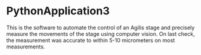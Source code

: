 # PythonApplication3

This is the software to automate the control of an Agilis stage and precisely measure the movements of the stage using computer vision. On last check, the measurement was accurate to within 5-10 micrometers on most measurements.

